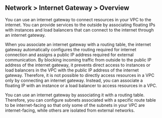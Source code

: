 ## Network > Internet Gateway > Overview

You can use an internet gateway to connect resources in your VPC to the internet. You can provide services to the outside by associating floating IPs with instances and load balancers that can connect to the internet through an internet gateway.

When you associate an internet gateway with a routing table, the internet gateway automatically configures the routing required for internet connection and assigns a public IP address required for external communication.
By blocking incoming traffic from outside to the public IP address of the internet gateway, it prevents direct access to instances or load balancers in the VPC with the public IP address of the internet gateway. Therefore, it is not possible to directly access resources in a VPC only by connecting an internet gateway. Instead, you can associate a floating IP with an instance or a load balancer to access resources in a VPC.

You can use an internet gateway by associating it with a routing table. Therefore, you can configure subnets associated with a specific route table to be internet-facing so that only some of the subnets in your VPC are internet-facing, while others are isolated from external networks.